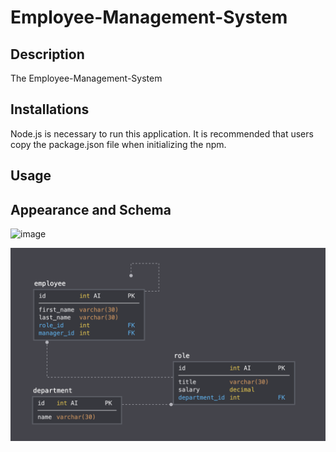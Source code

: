 # Employee-Management-System

## Description
The Employee-Management-System 

## Installations
Node.js is necessary to run this application.  It is recommended that users copy the package.json file when initializing the npm.

## Usage


## Appearance and Schema

![image]()

![image](schema.png)
